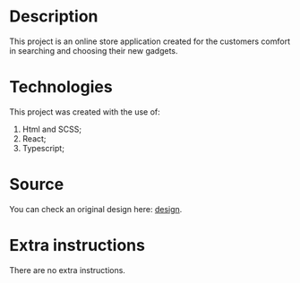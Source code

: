 # Description
This project is an online store application created for the customers comfort in searching and choosing their new gadgets.

# Technologies
This project was created with the use of:
1) Html and SCSS;
2) React;
3) Typescript;

# Source
You can check an original design here: [design](https://www.figma.com/file/uEetgWenSRxk9jgiym6Yzp/Phone-catalog-redesign?node-id=1%3A2).

# Extra instructions
There are no extra instructions.
